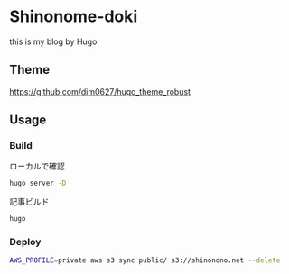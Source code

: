 # Shinonome-doki
this is my blog by Hugo

## Theme

https://github.com/dim0627/hugo_theme_robust

## Usage

### Build

ローカルで確認

```bash
hugo server -D
```

記事ビルド

```bash
hugo
```

### Deploy

```bash
AWS_PROFILE=private aws s3 sync public/ s3://shinonono.net --delete                                                                 ```
